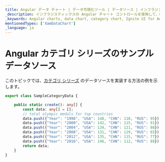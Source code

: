 ```yaml
---
title: Angular データ チャート | データ可視化ツール | データソース | インフラジスティックス
_description: インフラジスティックスの Angular チャート コントロールを使用して、縦棒、折れ線、エリア、棒などのカテゴリ チャートを作成します。Ignite UI for Angular グラフ タイプについて説明します。
_keywords: Angular charts, data chart, category chart, Ignite UI for Angular, Infragistics, data source, Angular チャート, データ チャート, カテゴリ チャート, インフラジスティックス, データソース
mentionedTypes: ['XamDataChart']
_language: ja
---
```


# Angular カテゴリ シリーズのサンプル データソース

このトピックでは、[カテゴリ シリーズ](data-chart-type-category-series.md) のデータソースを実装する方法の例を示します。

```ts
export class SampleCategoryData {

    public static create(): any[] {
        const data: any[] = [];
        // total olympic medals for top countries
        data.push({"Year": "1996", "USA": 148, "CHN": 110, "RUS": 95});
        data.push({"Year": "2000", "USA": 142, "CHN": 115, "RUS": 91});
        data.push({"Year": "2004", "USA": 134, "CHN": 121, "RUS": 86});
        data.push({"Year": "2008", "USA": 131, "CHN": 129, "RUS": 65});
        data.push({"Year": "2012", "USA": 135, "CHN": 115, "RUS": 77});
        data.push({"Year": "2016", "USA": 146, "CHN": 112, "RUS": 88});
        return data;
    }
}
```

